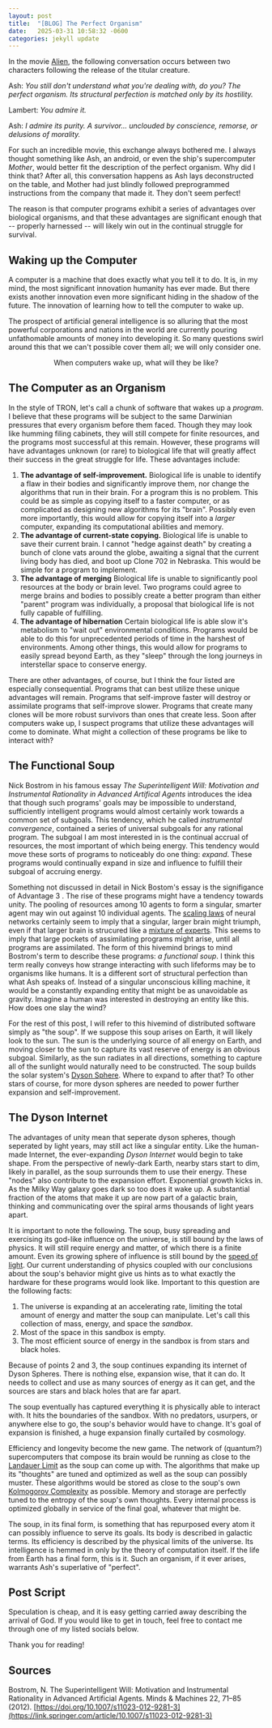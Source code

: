 ```yaml
---
layout: post
title:  "[BLOG] The Perfect Organism"
date:   2025-03-31 10:58:32 -0600
categories: jekyll update
---
```

In the movie [Alien](https://en.wikipedia.org/wiki/Alien_(film)), the following conversation occurs between two characters following the release of the titular creature.

Ash: *You still don't understand what you're dealing with, do you? The perfect organism. Its structural perfection is matched only by its hostility.*

Lambert: *You admire it.*

Ash: *I admire its purity. A survivor... unclouded by conscience, remorse, or delusions of morality.*

For such an incredible movie, this exchange always bothered me. I always thought something like Ash, an android, or even the ship's supercomputer *Mother*, would better fit the description of the perfect organism. Why did I think that? After all, this conversation happens as Ash lays deconstructed on the table, and Mother had just blindly followed preprogrammed instructions from the company that made it. They don't seem perfect! 

The reason is that computer programs exhibit a series of advantages over biological organisms, and that these advantages are significant enough that -- properly harnessed -- will likely win out in the continual struggle for survival. 


## Waking up the Computer

A computer is a machine that does exactly what you tell it to do. It is, in my mind, the most significant innovation humanity has ever made. But there exists another innovation even more significant hiding in the shadow of the future. The innovation of learning how to tell the computer to wake up. 

The prospect of artificial general intelligence is so alluring that the most powerful corporations and nations in the world are currently pouring unfathomable amounts of money into developing it. So many questions swirl around this that we can't possible cover them all; we will only consider one. 

<p style="text-align:center;"> When computers wake up, what will they be like? </p>


## The Computer as an Organism

In the style of TRON, let's call a chunk of software that wakes up a *program*. I believe that these programs will be subject to the same Darwinian pressures that every organism before them faced. Though they may look like humming filing cabinets, they will still compete for finite resources, and the programs most successful at this remain. However, these programs will have advantages unknown (or rare) to biological life that will greatly affect their success in the great struggle for life. These advantages include:

1. **The advantage of self-improvement.** Biological life is unable to identify a flaw in their bodies and significantly improve them, nor change the algorithms that run in their brain. For a program this is no problem. This could be as simple as copying itself to a faster computer, or as complicated as designing new algorithms for its "brain". Possibly even more importantly, this would allow for copying itself into a *larger* computer, expanding its computational abilities and memory. 
2. **The advantage of current-state copying.** Biological life is unable to save their current brain. I cannot "hedge against death" by creating a bunch of clone vats around the globe, awaiting a signal that the current living body has died, and boot up Clone 702 in Nebraska. This would be simple for a program to implement. 
3. **The advantage of merging** Biological life is unable to significantly pool resources at the body or brain level. Two programs could agree to merge brains and bodies to possibly create a better program than either "parent" program was individually, a proposal that biological life is not fully capable of fulfilling. 
4. **The advantage of hibernation** Certain biological life is able slow it's metabolism to "wait out" environmental conditions. Programs would be able to do this for unprecedented periods of time in the harshest of environments. Among other things, this would allow for programs to easily spread beyond Earth, as they "sleep" through the long journeys in interstellar space to conserve energy. 

There are other advantages, of course, but I think the four listed are especially consequential. Programs that can best utilize these unique advantages will remain. Programs that self-improve faster will destroy or assimilate programs that self-improve slower. Programs that create many clones will be more robust survivors than ones that create less. Soon after computers wake up, I suspect programs that utilize these advantages will come to dominate. What might a collection of these programs be like to interact with?


## The Functional Soup

Nick Bostrom in his famous essay *The Superintelligent Will: Motivation and Instrumental Rationality in Advanced Artifical Agents* introduces the idea that though such programs' goals may be impossible to understand, sufficiently intelligent programs would almost certainly work towards a common set of subgoals. This tendency, which he called *instrumental convergence*, contained a series of universal subgoals for any rational program. The subgoal I am most interested in is the continual accrual of resources, the most important of which being energy. This tendency would move these sorts of programs to noticeably do one thing: *expand*. These programs would continually expand in size and influence to fulfill their subgoal of accruing energy.

Something not discussed in detail in Nick Bostom's essay is the signifigance of Advantage 3 . The rise of these programs might have a tendency towards unity. The pooling of resources among $10$ agents to form a singular, smarter agent may win out against $10$ individual agents. The [scaling laws](https://en.wikipedia.org/wiki/Neural_scaling_law) of neural networks certainly seem to imply that a singular, larger brain might triumph, even if that larger brain is strucured like a [mixture of experts](https://en.wikipedia.org/wiki/Mixture_of_experts). This seems to imply that large pockets of assimilating programs might arise, until all programs are assimilated. The form of this hivemind brings to mind Bostrom's term to describe these programs: *a functional soup*. I think this term really conveys how strange interacting with such lifeforms may be to organisms like humans. It is a different sort of structural perfection than what Ash speaks of. Instead of a singular unconscious killing machine, it would be a constantly expanding entity that might be as unavoidable as gravity. Imagine a human was interested in destroying an entity like this. How does one slay the wind? 

For the rest of this post, I will refer to this hivemind of distributed software simply as "the soup". If we suppose this soup arises on Earth, it will likely look to the sun. The sun is the underlying source of all energy on Earth, and moving closer to the sun to capture its vast reserve of energy is an obvious subgoal. Similarly, as the sun radiates in all directions, something to capture all of the sunlight would naturally need to be constructed. The soup builds the solar system's [Dyson Sphere](https://en.wikipedia.org/wiki/Dyson_sphere). Where to expand to after that? To other stars of course, for more dyson spheres are needed to power further expansion and self-improvement.


## The Dyson Internet

The advantages of unity mean that seperate dyson spheres, though seperated by light years, may still act like a singular entity. Like the human-made Internet, the ever-expanding *Dyson Internet* would begin to take shape. From the perspective of newly-dark Earth, nearby stars start to dim, likely in parallel, as the soup surrounds them to use their energy. These "nodes" also contribute to the expansion effort. Exponential growth kicks in. As the Milky Way galaxy goes dark so too does it wake up. A substantial fraction of the atoms that make it up are now part of a galactic brain, thinking and communicating over the spiral arms thousands of light years apart.

It is important to note the following. The soup, busy spreading and exercising its god-like influence on the universe, is still bound by the laws of physics. It will still require energy and matter, of which there is a finite amount. Even its growing sphere of influence is still bound by the [speed of light](https://en.wikipedia.org/wiki/Speed_of_light). Our current understanding of physics coupled with our conclusions about the soup's behavior might give us hints as to what exactly the hardware for these programs would look like. Important to this question are the following facts:

1. The universe is expanding at an accelerating rate, limiting the total amount of energy and matter the soup can manipulate. Let's call this collection of mass, energy, and space the *sandbox*.
2. Most of the space in this sandbox is empty. 
3. The most efficient source of energy in the sandbox is from stars and black holes. 

Because of points 2 and 3, the soup continues expanding its internet of Dyson Spheres. There is nothing else, expansion wise, that it can do. It needs to collect and use as many sources of energy as it can get, and the sources are stars and black holes that are far apart. 

The soup eventually has captured everything it is physically able to interact with. It hits the boundaries of the sandbox. With no predators, usurpers, or anywhere else to go, the soup's behavior would have to change. It's goal of expansion is finished, a huge expansion finally curtailed by cosmology. 

Efficiency and longevity become the new game. The network of (quantum?) supercomputers that compose its brain would be running as close to the [Landauer Limit](https://en.wikipedia.org/wiki/Landauer%27s_principle) as the soup can come up with. The algorithms that make up its "thoughts" are tuned and optimized as well as the soup can possibly muster. These algorithms would be stored as close to the soup's own [Kolmogorov Complexity](https://en.wikipedia.org/wiki/Kolmogorov_complexity) as possible. Memory and storage are perfectly tuned to the entropy of the soup's own thoughts. Every internal process is optimized globally in service of the final goal, whatever that might be. 

The soup, in its final form, is something that has repurposed every atom it can possibly influence to serve its goals. Its body is described in galactic terms. Its efficiency is described by the physical limits of the universe. Its intelligence is hemmed in only by the theory of computation itself. If the life from Earth has a final form, this is it. Such an organism, if it ever arises, warrants Ash's superlative of "perfect".

## Post Script

Speculation is cheap, and it is easy getting carried away describing the arrival of God. If you would like to get in touch, feel free to contact me through one of my listed socials below.

Thank you for reading!

## Sources

Bostrom, N. The Superintelligent Will: Motivation and Instrumental Rationality in Advanced Artificial Agents. Minds & Machines 22, 71–85 (2012). [https://doi.org/10.1007/s11023-012-9281-3](https://link.springer.com/article/10.1007/s11023-012-9281-3)
